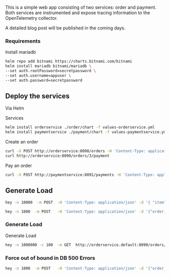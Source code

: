 This is a simple web app consisting of two services: order and payment. Both services are instrumented and expose tracing information to the OpenTelemetry collector.

A detailed blog post will be published in the coming days.


### Requirements
Install mariadb
```bash
helm repo add bitnami https://charts.bitnami.com/bitnami
helm install mariadb bitnami/mariadb \
--set auth.rootPassword=secretpassword \
--set auth.username=appuser \
--set auth.password=secretpassword 
```

## Deploy the services
Via Helm

Services

```bash
helm install orderservice ./order/chart -f values-orderservice.yml
helm install paymentservice ./payment/chart -f values-paymentservice.yml
```

Create an order

```bash
curl -X POST http://orderservice:8090/orders -H 'Content-Type: application/json' -d '{ "item": "t-shirt","amount": 100,"paid": false}'
curl http://orderservice:8090/orders/3/payment
```

Pay an order

```bash
curl -X POST http://paymentservice:8091/payments -H 'Content-Type: application/json' -d '{"order_id": 4,"amount": 100,"status": "pending"}'


```


## Generate Load
 
```bash
hey -n 10000  -m POST  -H 'Content-Type: application/json' -d '{ "item": "t-shirt","amount": 100,"paid": false}' http://orderservice.moin.rocks/orders

hey -n 1000  -m POST   -H 'Content-Type: application/json' -d '{"order_id": 4,"amount": 100,"status": "pending"}' http://paymentservice.moin.rocks/payments
```

### Generate Load

Generate Load
```bash
hey -n 1000000 -c 100  -m GET  http://orderservice.default:8090/orders/2
```


### Force out of bound in DB 500 Errors
```bash
hey -n 1000  -m POST   -H 'Content-Type: application/json' -d '{"order_id":444444445554,"amount": 100,"status": "pending"}' http://paymentservice.default:8091/payments
```
